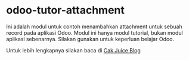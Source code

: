 # odoo-tutor-attachment
Ini adalah modul untuk contoh menambahkan attachment untuk sebuah record pada aplikasi Odoo. Modul ini hanya modul tutorial, bukan modul aplikasi sebenarnya. Silakan gunakan untuk keperluan belajar Odoo.

Untuk lebih lengkapnya silakan baca di [Cak Juice Blog](https://cakjuice.com/menambahkan-berkas-attachment-record-odoo/)
